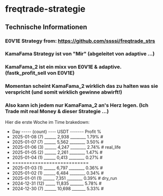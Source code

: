 # freqtrade-strategie

## Technische Informationen

### E0V1E Strategy from: https://github.com/ssssi/freqtrade_strs

### KamaFama Strategy ist von "Mir" (abgeleitet von adaptive ...)

### KamaFama_2 ist ein mixx von E0V1E & adaptive. (fastk_profit_sell von E0V1E)

### Momentan scheint KamaFama_2 wirklich das zu halten was sie verspricht (und somit wirklich gewinne abwirft!)

### Also kann ich jedem nur KamaFama_2 an's Herz legen. (Ich Trade mit real Money & dieser Strategie ...)

Hier die erste Woche im Time brakedown:

* Day ----- (count) ---- USDT ------- Profit %
* 2025-01-08 (7) ______ 2,938 ________ 1.79% #
* 2025-01-07 (7) ______ 5,562 ________ 3.50% #
* 2025-01-06 (3) ______ 4,247 ________ 2.74% # real_life
* 2025-01-05 (2) ______ 2,261 ________ 1.47% #
* 2025-01-04 (1) ______ 0,413 ________ 0.27% #
* ===========================
* 2025-01-03 (1) ______ 6,797 ________ 0.36% #
* 2025-01-02 (1) ______ 6,484 ________ 0.34% #
* 2025-01-01 (1) ______ 7,351 ________ 0.39% # dry_run
* 2024-12-31 (12) _____ 11,835 _______ 5.78% #
* 2024-12-30 (7) ______ 10,698 _______ 5.33% #

